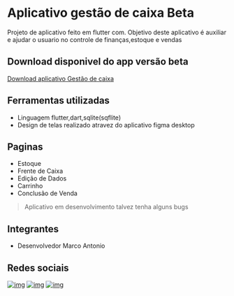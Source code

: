 # Aplicativo gestão de caixa Beta

Projeto de aplicativo feito em flutter com. Objetivo deste aplicativo é auxiliar e ajudar o usuario no controle de finanças,estoque e vendas

## Download disponivel do app versão beta

[Download aplicativo Gestão de caixa](https://github.com/marco0antonio0/aplicativo_gestaoDeCaixa/raw/master/app%20--%20apk%20install/app-release.apk)

## Ferramentas utilizadas
*   Linguagem flutter,dart,sqlite(sqflite)
*   Design de telas realizado atravez do aplicativo figma desktop



##  Paginas
*   Estoque
*   Frente de Caixa
*   Edição de Dados
*   Carrinho
*   Conclusão de Venda

>Aplicativo em desenvolvimento talvez tenha alguns bugs 
##  Integrantes
*   Desenvolvedor Marco Antonio 


## Redes sociais
[![img](https://img.shields.io/badge/Instagram-E4405F?style=for-the-badge&logo=instagram&logoColor=white
)](https://www.instagram.com/marco0antonio_/)
[![img](https://img.shields.io/badge/LinkedIn-0077B5?style=for-the-badge&logo=linkedin&logoColor=white
)](https://www.linkedin.com/in/marco-antonio-aa3024233/)
[![img](https://img.shields.io/badge/WhatsApp-25D366?style=for-the-badge&logo=whatsapp&logoColor=white
)](https://api.whatsapp.com/send?phone=559184837847)